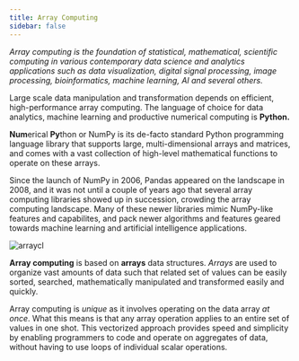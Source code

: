 ```yaml
---
title: Array Computing
sidebar: false
---
```


*Array computing is the foundation of statistical, mathematical, scientific computing
in various contemporary data science and analytics applications such as data
visualization, digital signal processing, image processing, bioinformatics,
machine learning, AI and several others.*
       
Large scale data manipulation and transformation depends on efficient,
high-performance array computing. The language of choice for data analytics,
machine learning and productive numerical computing is **Python.**

**Num**erical **Py**thon or NumPy is its de-facto standard Python programming
language library that supports large, multi-dimensional arrays and matrices,
and comes with a vast collection of high-level mathematical functions to
operate on these arrays.

Since the launch of NumPy in 2006, Pandas appeared on the landscape in 2008,
and it was not until a couple of years ago that several array computing
libraries showed up in succession, crowding the array computing landscape.
Many of these newer libraries mimic NumPy-like features and capabilites, and
pack newer algorithms and features geared towards machine learning and artificial intelligence applications.

<img
  src="/images/content_images/array_c_landscape.png"
  alt="arraycl"
  title="Array Computing Landscape">

**Array computing** is based on **arrays** data structures. *Arrays* are used
to organize vast amounts of data such that related set of values can be easily
sorted, searched, mathematically manipulated and transformed easily and quickly.

Array computing is *unique* as it involves operating on the data array *at
once*. What this means is that any array operation applies to an entire set of
values in one shot.  This vectorized approach provides speed and simplicity by
enabling programmers to code and operate on aggregates of data, without having
to use loops of individual scalar operations.
